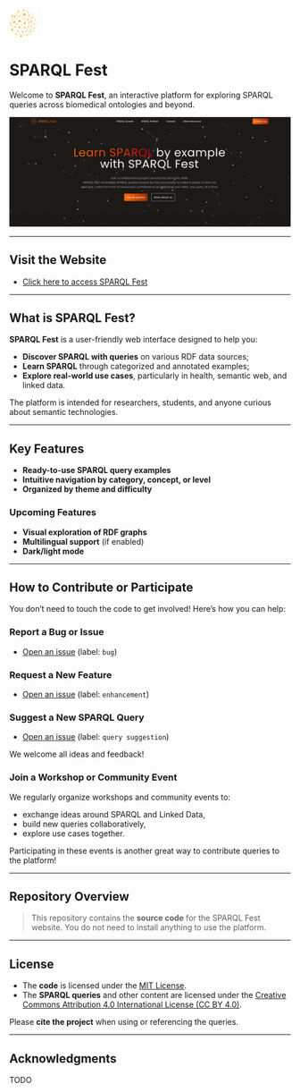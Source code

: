 <img src="./src/assets/logo.png" alt="SPARQL Fest Logo" width="50" />

# SPARQL Fest
Welcome to **SPARQL Fest**, an interactive platform for exploring SPARQL queries across biomedical ontologies and beyond.

![Website Screenshot](./src//assets/images/website-screenshot.png)

---

## Visit the Website
- [Click here to access SPARQL Fest](https://caloyko.github.io/Sparql-fest)

---

## What is SPARQL Fest?

**SPARQL Fest** is a user-friendly web interface designed to help you:
- **Discover SPARQL with queries** on various RDF data sources;
- **Learn SPARQL** through categorized and annotated examples;
- **Explore real-world use cases**, particularly in health, semantic web, and linked data.

The platform is intended for researchers, students, and anyone curious about semantic technologies.

---

## Key Features

- **Ready-to-use SPARQL query examples**
- **Intuitive navigation by category, concept, or level**
- **Organized by theme and difficulty**

### Upcoming Features
- **Visual exploration of RDF graphs**
- **Multilingual support** (if enabled)
- **Dark/light mode**

---

## How to Contribute or Participate

You don’t need to touch the code to get involved! Here’s how you can help:

### Report a Bug or Issue  
- [Open an issue](https://github.com/your-repo/sparql-fest/issues) (label: `bug`)

### Request a New Feature  
- [Open an issue](https://github.com/your-repo/sparql-fest/issues) (label: `enhancement`)

### Suggest a New SPARQL Query  
- [Open an issue](https://github.com/your-repo/sparql-fest/issues) (label: `query suggestion`)

We welcome all ideas and feedback!

### Join a Workshop or Community Event  
We regularly organize workshops and community events to:
- exchange ideas around SPARQL and Linked Data,
- build new queries collaboratively,
- explore use cases together.

Participating in these events is another great way to contribute queries to the platform!

---

## Repository Overview

> This repository contains the **source code** for the SPARQL Fest website. You do not need to install anything to use the platform.

---

## License
- The **code** is licensed under the [MIT License](https://opensource.org/license/mit).
- The **SPARQL queries** and other content are licensed under the [Creative Commons Attribution 4.0 International License (CC BY 4.0)](https://creativecommons.org/licenses/by/4.0/).

Please **cite the project** when using or referencing the queries.

---

## Acknowledgments

TODO

